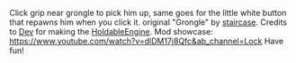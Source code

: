 Click grip near grongle to pick him up, same goes for the little white button that repawns him when you click it.
original "Grongle" by [staircase](https://www.youtube.com/channel/UCiKLNO0uNmn9hB_-Ec3h6_Q).
Credits to [Dev](https://github.com/developer9998) for making the [HoldableEngine](https://github.com/developer9998/DevHoldableEngine).
Mod showcase: https://www.youtube.com/watch?v=dlDM17j8Qfc&ab_channel=Lock
Have fun!
